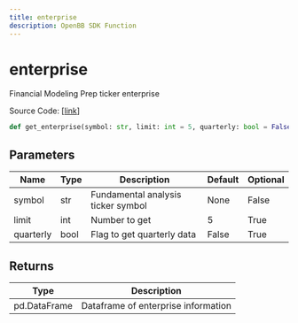 ```yaml
---
title: enterprise
description: OpenBB SDK Function
---
```


# enterprise

Financial Modeling Prep ticker enterprise

Source Code: [[link](https://github.com/OpenBB-finance/OpenBBTerminal/tree/main/openbb_terminal/stocks/fundamental_analysis/fmp_model.py#L131)]

```python
def get_enterprise(symbol: str, limit: int = 5, quarterly: bool = False) -> DataFrame
```
## Parameters

| Name | Type | Description | Default | Optional |
| ---- | ---- | ----------- | ------- | -------- |
| symbol | str | Fundamental analysis ticker symbol | None | False |
| limit | int | Number to get | 5 | True |
| quarterly | bool | Flag to get quarterly data | False | True |

## Returns

| Type | Description |
| ---- | ----------- |
| pd.DataFrame | Dataframe of enterprise information |

